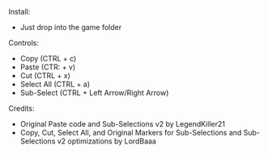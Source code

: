 Install:
- Just drop into the game folder

Controls:
- Copy (CTRL + c)
- Paste (CTR: + v)
- Cut (CTRL + x)
- Select All (CTRL + a)
- Sub-Select (CTRL + Left Arrow/Right Arrow)

Credits:
- Original Paste code and Sub-Selections v2 by LegendKiller21
- Copy, Cut, Select All, and Original Markers for Sub-Selections and Sub-Selections v2 optimizations by LordBaaa
